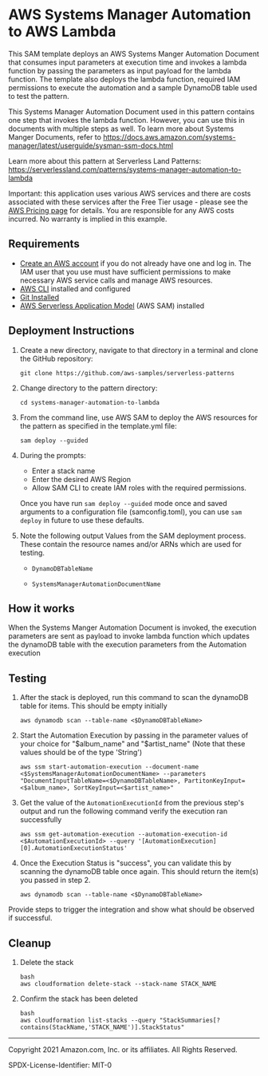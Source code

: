 # AWS Systems Manager Automation to AWS Lambda

This SAM template deploys an AWS Systems Manger Automation Document that consumes input parameters at execution time and invokes a lambda function by passing the parameters as input payload for the lambda function. The template also deploys the lambda function, required IAM permissions to execute the automation and a sample DynamoDB table used to test the pattern.

This Systems Manager Automation Document used in this pattern contains one step that invokes the lambda function. However, you can use this in documents with multiple steps as well. To learn more about Systems Manger Documents, refer to https://docs.aws.amazon.com/systems-manager/latest/userguide/sysman-ssm-docs.html

Learn more about this pattern at Serverless Land Patterns: https://serverlessland.com/patterns/systems-manager-automation-to-lambda

Important: this application uses various AWS services and there are costs associated with these services after the Free Tier usage - please see the [AWS Pricing page](https://aws.amazon.com/pricing/) for details. You are responsible for any AWS costs incurred. No warranty is implied in this example.

## Requirements

* [Create an AWS account](https://portal.aws.amazon.com/gp/aws/developer/registration/index.html) if you do not already have one and log in. The IAM user that you use must have sufficient permissions to make necessary AWS service calls and manage AWS resources.
* [AWS CLI](https://docs.aws.amazon.com/cli/latest/userguide/install-cliv2.html) installed and configured
* [Git Installed](https://git-scm.com/book/en/v2/Getting-Started-Installing-Git)
* [AWS Serverless Application Model](https://docs.aws.amazon.com/serverless-application-model/latest/developerguide/serverless-sam-cli-install.html) (AWS SAM) installed

## Deployment Instructions

1. Create a new directory, navigate to that directory in a terminal and clone the GitHub repository:
    ```
    git clone https://github.com/aws-samples/serverless-patterns
    ```
2. Change directory to the pattern directory:
    ```
    cd systems-manager-automation-to-lambda
    ```
3. From the command line, use AWS SAM to deploy the AWS resources for the pattern as specified in the template.yml file:
    ```
    sam deploy --guided
    ```
4. During the prompts:
    * Enter a stack name
    * Enter the desired AWS Region
    * Allow SAM CLI to create IAM roles with the required permissions.

    Once you have run `sam deploy --guided` mode once and saved arguments to a configuration file (samconfig.toml), you can use `sam deploy` in future to use these defaults.

5. Note the following output Values from the SAM deployment process. These contain the resource names and/or ARNs which are used for testing.

    * ```
      DynamoDBTableName
      ```

    * ```
      SystemsManagerAutomationDocumentName
      ```  


## How it works

When the Systems Manger Automation Document is invoked, the execution parameters are sent as payload to invoke lambda function which updates the dynamoDB table with the execution parameters from the Automation execution

## Testing

1. After the stack is deployed, run this command to scan the dynamoDB table for items. This should be empty initially

   ```
   aws dynamodb scan --table-name <$DynamoDBTableName>
   ```

2. Start the Automation Execution by passing in the parameter values of your choice for "$album_name" and "$artist_name" (Note that these values should be of the type 'String')

    ```
    aws ssm start-automation-execution --document-name <$SystemsManagerAutomationDocumentName> --parameters "DocumentInputTableName=<$DynamoDBTableName>, PartitonKeyInput=<$album_name>, SortKeyInput=<$artist_name>"
    ```  
3. Get the value of the `AutomationExecutionId` from the previous step's output and run the following command verify the execution ran successfully

    ```
    aws ssm get-automation-execution --automation-execution-id <$AutomationExecutionId> --query '[AutomationExecution][0].AutomationExecutionStatus'
    ```

4. Once the Execution Status is "success", you can validate this by scanning the dynamoDB table once again. This should return the item(s) you passed in step 2.

    ```
    aws dynamodb scan --table-name <$DynamoDBTableName>
    ```

Provide steps to trigger the integration and show what should be observed if successful.

## Cleanup

1. Delete the stack
    ```
    bash
    aws cloudformation delete-stack --stack-name STACK_NAME
    ```
1. Confirm the stack has been deleted
    ```
    bash
    aws cloudformation list-stacks --query "StackSummaries[?contains(StackName,'STACK_NAME')].StackStatus"
    ```
----
Copyright 2021 Amazon.com, Inc. or its affiliates. All Rights Reserved.

SPDX-License-Identifier: MIT-0
